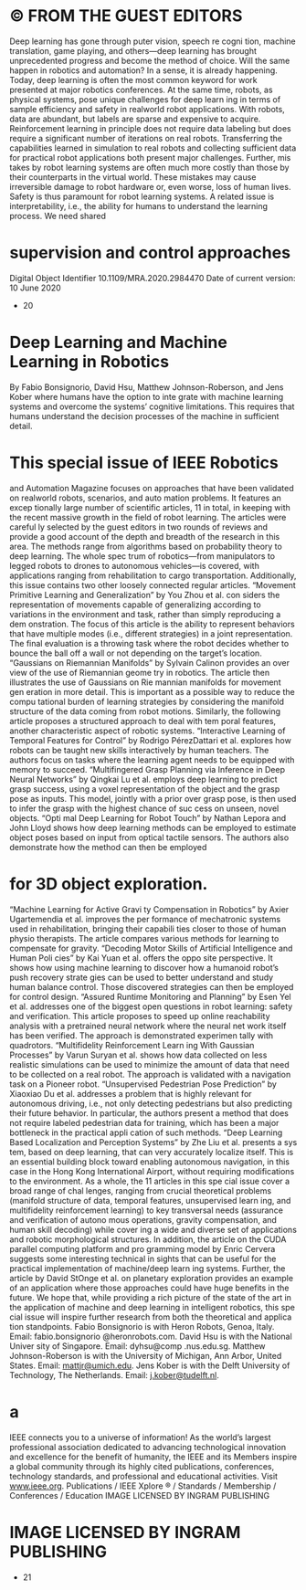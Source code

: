 # © FROM THE GUEST EDITORS
Deep learning has gone through
puter vision, speech re cogni tion, machine translation, game playing, and others—deep learning has brought unprecedented progress and become the method of choice. Will the same happen in robotics and automation?
In a sense, it is already happening. Today, deep learning is often the most common keyword for work presented at major robotics conferences. At the same time, robots, as physical systems, pose unique challenges for deep learn ing in terms of sample efficiency and safety in realworld robot applications. With robots, data are abundant, but labels are sparse and expensive to acquire. Reinforcement learning in principle does not require data labeling but does require a significant number of iterations on real robots. Transferring the capabilities learned in simulation to real robots and collecting sufficient data for practical robot applications both present major challenges. Further, mis takes by robot learning systems are often much more costly than those by their counterparts in the virtual world. These mistakes may cause irreversible damage to robot hardware or, even worse, loss of human lives. Safety is thus paramount for robot learning systems. A related issue is interpretability, i.e., the ability for humans to understand the learning process. We need shared
# supervision and control approaches
Digital Object Identifier 10.1109/MRA.2020.2984470 Date of current version: 10 June 2020
- 20
# Deep Learning and Machine Learning in Robotics
By Fabio Bonsignorio, David Hsu, Matthew Johnson-Roberson, and Jens Kober
where humans have the option to inte grate with machine learning systems and overcome the systems’ cognitive limitations. This requires that humans understand the decision processes of the machine in sufficient detail.
# This special issue of IEEE Robotics
and Automation Magazine focuses on approaches that have been validated on realworld robots, scenarios, and auto mation problems. It features an excep tionally large number of scientific articles, 11 in total, in keeping with the recent massive growth in the field of robot learning. The articles were careful ly selected by the guest editors in two rounds of reviews and provide a good account of the depth and breadth of the research in this area. The methods range from algorithms based on probability theory to deep learning. The whole spec trum of robotics—from manipulators to legged robots to drones to autonomous vehicles—is covered, with applications ranging from rehabilitation to cargo transportation. Additionally, this issue contains two other loosely connected regular articles.
“Movement Primitive Learning and Generalization” by You Zhou et al. con siders the representation of movements capable of generalizing according to variations in the environment and task, rather than simply reproducing a dem onstration. The focus of this article is the ability to represent behaviors that have multiple modes (i.e., different strategies) in a joint representation. The final evaluation is a throwing task where the robot decides whether to bounce the ball off a wall or not
depending on the target’s location.
“Gaussians on Riemannian Manifolds” by Sylvain Calinon provides an over view of the use of Riemannian geome try in robotics. The article then illustrates the use of Gaussians on Rie mannian manifolds for movement gen eration in more detail. This is important as a possible way to reduce the compu tational burden of learning strategies by considering the manifold structure of the data coming from robot motions. Similarly, the following article proposes a structured approach to deal with tem poral features, another characteristic aspect of robotic systems. “Interactive Learning of Temporal Features for Control” by Rodrigo PérezDattari et al. explores how robots can be taught new skills interactively by human teachers. The authors focus on tasks where the learning agent needs to be equipped with memory to succeed.
“Multifingered Grasp Planning via Inference in Deep Neural Networks” by Qingkai Lu et al. employs deep learning to predict grasp success, using a voxel representation of the object and the grasp pose as inputs. This model, jointly with a prior over grasp pose, is then used to infer the grasp with the highest chance of suc cess on unseen, novel objects. “Opti mal Deep Learning for Robot Touch” by Nathan Lepora and John Lloyd shows how deep learning methods can be employed to estimate object poses based on input from optical tactile sensors. The authors also demonstrate how the method can then be employed
# for 3D object exploration.
“Machine Learning for Active Gravi ty Compensation in Robotics” by Axier Ugartemendia et al. improves the per formance of mechatronic systems used in rehabilitation, bringing their capabili ties closer to those of human physio therapists. The article compares various methods for learning to compensate for gravity. “Decoding Motor Skills of Artificial Intelligence and Human Poli cies” by Kai Yuan et al. offers the oppo site perspective. It shows how using machine learning to discover how a humanoid robot’s push recovery strate gies can be used to better understand and study human balance control. Those discovered strategies can then be employed for control design.
“Assured Runtime Monitoring and Planning” by Esen Yel et al. addresses one of the biggest open questions in robot learning: safety and verification. This article proposes to speed up online reachability analysis with a pretrained neural network where the neural net work itself has been verified. The approach is demonstrated experimen tally with quadrotors.
“Multifidelity Reinforcement Learn ing With Gaussian Processes” by Varun Suryan et al. shows how data collected on less realistic simulations can be used to minimize the amount of data that need to be collected on a real robot. The
approach is validated with a navigation
task on a Pioneer robot. “Unsupervised Pedestrian Pose Prediction” by Xiaoxiao Du et al. addresses a problem that is highly relevant for autonomous driving, i.e., not only detecting pedestrians but also predicting their future behavior. In particular, the authors present a method that does not require labeled pedestrian data for training, which has been a major bottleneck in the practical appli cation of such methods. “Deep Learning Based Localization and Perception Systems” by Zhe Liu et al. presents a sys tem, based on deep learning, that can very accurately localize itself. This is an essential building block toward enabling autonomous navigation, in this case in the Hong Kong International Airport, without requiring modifications to the environment.
As a whole, the 11 articles in this spe cial issue cover a broad range of chal lenges, ranging from crucial theoretical problems (manifold structure of data, temporal features, unsupervised learn ing, and multifidelity reinforcement learning) to key transversal needs (assurance and verification of autono mous operations, gravity compensation, and human skill decoding) while cover ing a wide and diverse set of applications and robotic morphological structures. In addition, the article on the CUDA
parallel computing platform and pro gramming model by Enric Cervera suggests some interesting technical in sights that can be useful for the practical implementation of machine/deep learn ing systems. Further, the article by David StOnge et al. on planetary exploration provides an example of an application where those approaches could have huge benefits in the future.
We hope that, while providing a rich picture of the state of the art in the application of machine and deep learning in intelligent robotics, this spe cial issue will inspire further research from both the theoretical and applica tion standpoints.
Fabio Bonsignorio is with Heron Robots, Genoa, Italy. Email: fabio.bonsignorio @heronrobots.com.
David Hsu is with the National Univer sity of Singapore. Email: dyhsu@comp .nus.edu.sg.
Matthew Johnson-Roberson is with the University of Michigan, Ann Arbor, United States. Email: mattjr@umich.edu.
Jens Kober is with the Delft University of Technology, The Netherlands. Email: j.kober@tudelft.nl.
# a
IEEE connects you to a universe of information!  As the world’s largest professional association dedicated to advancing   technological innovation and excellence for the benefit of humanity,   the IEEE and its Members inspire a global community through its   highly cited publications, conferences, technology standards,   and professional and educational activities.   Visit www.ieee.org.   Publications  /  IEEE Xplore ®  /  Standards  /  Membership  /  Conferences  /  Education   IMAGE LICENSED BY INGRAM PUBLISHING 
# IMAGE LICENSED BY INGRAM PUBLISHING
- 21
